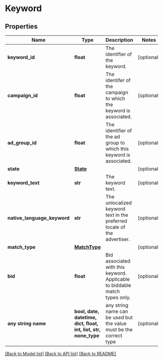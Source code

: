 # Keyword


## Properties
Name | Type | Description | Notes
------------ | ------------- | ------------- | -------------
**keyword_id** | **float** | The identifier of the keyword. | [optional] 
**campaign_id** | **float** | The identifer of the campaign to which the keyword is associated. | [optional] 
**ad_group_id** | **float** | The identifier of the ad group to which this keyword is associated. | [optional] 
**state** | [**State**](State.md) |  | [optional] 
**keyword_text** | **str** | The keyword text. | [optional] 
**native_language_keyword** | **str** | The unlocalized keyword text in the preferred locale of the advertiser. | [optional] 
**match_type** | [**MatchType**](MatchType.md) |  | [optional] 
**bid** | **float** | Bid associated with this keyword. Applicable to biddable match types only. | [optional] 
**any string name** | **bool, date, datetime, dict, float, int, list, str, none_type** | any string name can be used but the value must be the correct type | [optional]

[[Back to Model list]](../README.md#documentation-for-models) [[Back to API list]](../README.md#documentation-for-api-endpoints) [[Back to README]](../README.md)


